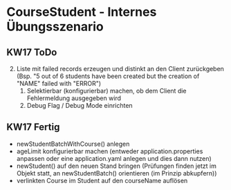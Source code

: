 # CourseStudent - Internes Übungsszenario

## KW17 ToDo

2. Liste mit failed records erzeugen und distinkt an den Client zurückgeben (Bsp. "5 out of 6 students have been created
   but the creation of "NAME" failed with "ERROR")
   1. Selektierbar (konfigurierbar) machen, ob dem Client die Fehlermeldung ausgegeben wird
   2. Debug Flag / Debug Mode einrichten


## KW17 Fertig
- newStudentBatchWithCourse() anlegen
- ageLimit konfigurierbar machen (entweder application.properties anpassen oder eine application.yaml anlegen und dies
  dann nutzen)
- newStudent() auf den neuen Stand bringen (Prüfungen finden jetzt im Objekt statt, an newStudentBatch() orientieren (im Prinzip abkupfern))
- verlinkten Course im Student auf den courseName auflösen